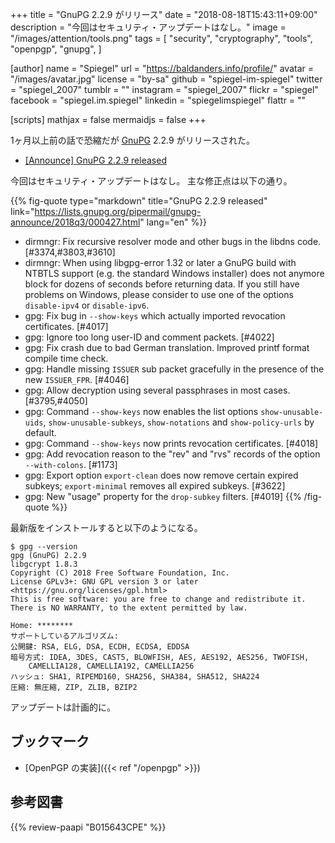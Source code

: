 +++
title = "GnuPG 2.2.9 がリリース"
date = "2018-08-18T15:43:11+09:00"
description = "今回はセキュリティ・アップデートはなし。"
image = "/images/attention/tools.png"
tags = [
  "security",
  "cryptography",
  "tools",
  "openpgp",
  "gnupg",
]

[author]
  name      = "Spiegel"
  url       = "https://baldanders.info/profile/"
  avatar    = "/images/avatar.jpg"
  license   = "by-sa"
  github    = "spiegel-im-spiegel"
  twitter   = "spiegel_2007"
  tumblr    = ""
  instagram = "spiegel_2007"
  flickr    = "spiegel"
  facebook  = "spiegel.im.spiegel"
  linkedin  = "spiegelimspiegel"
  flattr    = ""

[scripts]
  mathjax = false
  mermaidjs = false
+++

1ヶ月以上前の話で恐縮だが [GnuPG] 2.2.9 がリリースされた。

- [[Announce] GnuPG 2.2.9 released](https://lists.gnupg.org/pipermail/gnupg-announce/2018q3/000427.html)

今回はセキュリティ・アップデートはなし。
主な修正点は以下の通り。

{{% fig-quote type="markdown" title="GnuPG 2.2.9 released" link="https://lists.gnupg.org/pipermail/gnupg-announce/2018q3/000427.html" lang="en" %}}
* dirmngr: Fix recursive resolver mode and other bugs in the libdns code.  [#3374,#3803,#3610] 
* dirmngr: When using libgpg-error 1.32 or later a GnuPG build with NTBTLS support (e.g. the standard Windows installer) does not anymore block for dozens of seconds before returning data.  If you still have problems on Windows, please consider to use one of the options `disable-ipv4` or `disable-ipv6`.
* gpg: Fix bug in `--show-keys` which actually imported revocation certificates.  [#4017]
* gpg: Ignore too long user-ID and comment packets.  [#4022]
* gpg: Fix crash due to bad German translation.  Improved printf format compile time check.
* gpg: Handle missing `ISSUER` sub packet gracefully in the presence of the new `ISSUER_FPR`.  [#4046]
* gpg: Allow decryption using several passphrases in most cases. [#3795,#4050]
* gpg: Command `--show-keys` now enables the list options `show-unusable-uids`, `show-unusable-subkeys`, `show-notations` and `show-policy-urls` by default.
* gpg: Command `--show-keys` now prints revocation certificates. [#4018]
* gpg: Add revocation reason to the "rev" and "rvs" records of the option `--with-colons`.  [#1173]
* gpg: Export option `export-clean` does now remove certain expired subkeys; `export-minimal` removes all expired subkeys.  [#3622]
* gpg: New "usage" property for the `drop-subkey` filters.  [#4019]
{{% /fig-quote %}}

最新版をインストールすると以下のようになる。

```text
$ gpg --version
gpg (GnuPG) 2.2.9
libgcrypt 1.8.3
Copyright (C) 2018 Free Software Foundation, Inc.
License GPLv3+: GNU GPL version 3 or later <https://gnu.org/licenses/gpl.html>
This is free software: you are free to change and redistribute it.
There is NO WARRANTY, to the extent permitted by law.

Home: ********
サポートしているアルゴリズム:
公開鍵: RSA, ELG, DSA, ECDH, ECDSA, EDDSA
暗号方式: IDEA, 3DES, CAST5, BLOWFISH, AES, AES192, AES256, TWOFISH,
    CAMELLIA128, CAMELLIA192, CAMELLIA256
ハッシュ: SHA1, RIPEMD160, SHA256, SHA384, SHA512, SHA224
圧縮: 無圧縮, ZIP, ZLIB, BZIP2
```

アップデートは計画的に。

## ブックマーク

- [OpenPGP の実装]({{< ref "/openpgp" >}})

[GnuPG]: https://gnupg.org/ "The GNU Privacy Guard"
[Gpg4win]: https://www.gpg4win.org/ "Gpg4win - Secure email and file encryption with GnuPG for Windows"

## 参考図書

{{% review-paapi "B015643CPE" %}} <!-- 暗号技術入門 第3版 -->
